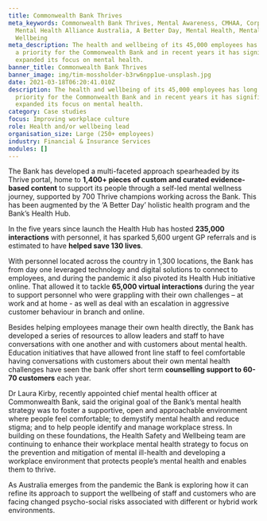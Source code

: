 ```yaml
---
title: Commonwealth Bank Thrives
meta_keywords: Commonwealth Bank Thrives, Mental Awareness, CMHAA, Corporate
  Mental Health Alliance Australia, A Better Day, Mental Health, Mental
  Wellbeing
meta_description: The health and wellbeing of its 45,000 employees has long been
  a priority for the Commonwealth Bank and in recent years it has significantly
  expanded its focus on mental health.
banner_title: Commonwealth Bank Thrives
banner_image: img/tim-mossholder-b3rw6npp1ue-unsplash.jpg
date: 2021-03-18T06:20:41.010Z
description: The health and wellbeing of its 45,000 employees has long been a
  priority for the Commonwealth Bank and in recent years it has significantly
  expanded its focus on mental health.
category: Case studies
focus: Improving workplace culture
role: Health and/or wellbeing lead
organisation_size: Large (250+ employees)
industry: Financial & Insurance Services
modules: []
---
```

The Bank has developed a multi-faceted approach spearheaded by its Thrive portal, home to **1,400+ pieces of custom and curated evidence-based content** to support its people through a self-led mental wellness journey, supported by 700 Thrive champions working across the Bank. This has been augmented by the ‘A Better Day’ holistic health program and the Bank’s Health Hub.

In the five years since launch the Health Hub has hosted **235,000 interactions** with personnel, it has sparked 5,600 urgent GP referrals and is estimated to have **helped save 130 lives**.

With personnel located across the country in 1,300 locations, the Bank has from day one leveraged technology and digital solutions to connect to employees, and during the pandemic it also pivoted its Health Hub initiative online. That allowed it to tackle **65,000 virtual interactions** during the year to support personnel who were grappling with their own challenges – at work and at home - as well as deal with an escalation in aggressive customer behaviour in branch and online. 

Besides helping employees manage their own health directly, the Bank has developed a series of resources to allow leaders and staff to have conversations with one another and with customers about mental health. Education initiatives that have allowed front line staff to feel comfortable having conversations with customers about their own mental health challenges have seen the bank offer short term **counselling support to 60-70 customers** each year.

Dr Laura Kirby, recently appointed chief mental health officer at Commonwealth Bank, said the original goal of the Bank’s mental health strategy was to foster a supportive, open and approachable environment where people feel comfortable; to demystify mental health and reduce stigma; and to help people identify and manage workplace stress. In building on these foundations, the Health Safety and Wellbeing team are continuing to enhance their workplace mental health strategy to focus on the prevention and mitigation of mental ill-health and developing a workplace environment that protects people’s mental health and enables them to thrive. 

As Australia emerges from the pandemic the Bank is exploring how it can refine its approach to support the wellbeing of staff and customers who are facing changed psycho-social risks associated with different or hybrid work environments.